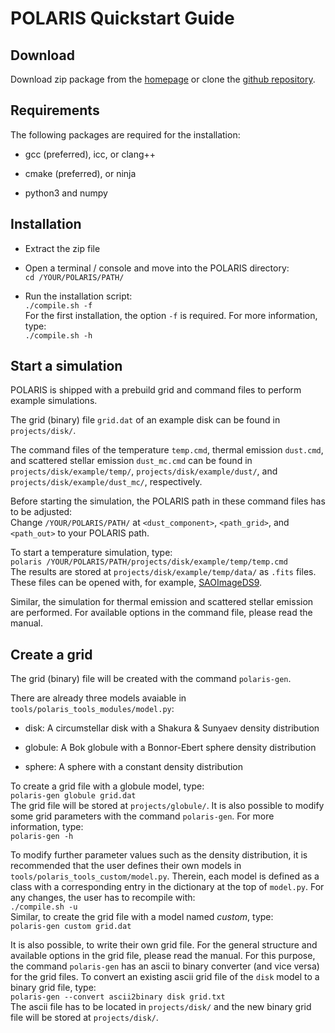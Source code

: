# POLARIS Quickstart Guide


## Download

Download zip package from the [homepage](http://www1.astrophysik.uni-kiel.de/~polaris/)
or clone the [github repository](https://github.com/polaris-MCRT/POLARIS).


## Requirements

The following packages are required for the installation:

- gcc (preferred), icc, or clang++

- cmake (preferred), or ninja

- python3 and numpy


## Installation

- Extract the zip file

- Open a terminal / console and move into the POLARIS directory:\
`cd /YOUR/POLARIS/PATH/`

- Run the installation script:\
`./compile.sh -f`\
For the first installation, the option `-f` is required.
For more information, type:\
`./compile.sh -h`


## Start a simulation

POLARIS is shipped with a prebuild grid and command files to perform example simulations.

The grid (binary) file `grid.dat` of an example disk can be found in `projects/disk/`.

The command files of the temperature `temp.cmd`, thermal emission `dust.cmd`, and scattered stellar emission `dust_mc.cmd` can be found in `projects/disk/example/temp/`, `projects/disk/example/dust/`, and `projects/disk/example/dust_mc/`, respectively.

Before starting the simulation, the POLARIS path in these command files has to be adjusted:\
Change `/YOUR/POLARIS/PATH/` at `<dust_component>`, `<path_grid>`, and `<path_out>` to your POLARIS path.

To start a temperature simulation, type:\
`polaris /YOUR/POLARIS/PATH/projects/disk/example/temp/temp.cmd`\
The results are stored at `projects/disk/example/temp/data/` as `.fits` files. These files can be opened with, for example, [SAOImageDS9](https://sites.google.com/cfa.harvard.edu/saoimageds9/home).

Similar, the simulation for thermal emission and scattered stellar emission are performed.
For available options in the command file, please read the manual.


## Create a grid

The grid (binary) file will be created with the command `polaris-gen`.

There are already three models avaiable in `tools/polaris_tools_modules/model.py`:

- disk: A circumstellar disk with a Shakura & Sunyaev density distribution

- globule: A Bok globule with a Bonnor-Ebert sphere density distribution

- sphere: A sphere with a constant density distribution

To create a grid file with a globule model, type:\
`polaris-gen globule grid.dat`\
The grid file will be stored at `projects/globule/`.
It is also possible to modify some grid parameters with the command `polaris-gen`.
For more information, type:\
`polaris-gen -h`

To modify further parameter values such as the density distribution, it is recommended that the user defines their own models in `tools/polaris_tools_custom/model.py`.
Therein, each model is defined as a class with a corresponding entry in the dictionary at the top of `model.py`.
For any changes, the user has to recompile with:\
`./compile.sh -u`\
Similar, to create the grid file with a model named *custom*, type:\
`polaris-gen custom grid.dat`

It is also possible, to write their own grid file.
For the general structure and available options in the grid file, please read the manual.
For this purpose, the command `polaris-gen` has an ascii to binary converter (and vice versa) for the grid files.
To convert an existing ascii grid file of the `disk` model to a binary grid file, type:\
`polaris-gen --convert ascii2binary disk grid.txt`\
The ascii file has to be located in `projects/disk/` and the new binary grid file will be stored at `projects/disk/`.